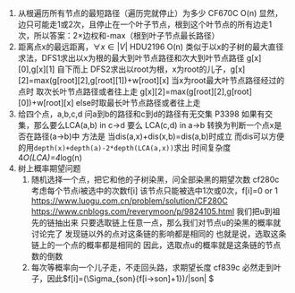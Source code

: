1. 从根遍历所有节点的最短路径（遍历完就停止）为多少 CF670C O(n)
   显然，边只可能走1或2次，且停止在一个叶子节点，根到这个叶节点的所有边走1次，所以答案：2×边权和-max（根到叶子节点最长路径）
2. 距离点x的最远距离，$\forall x \in |V|$ HDU2196 O(n)
   类似于以x的子树的最大直径求法，DFS1求出以x为根的最大到叶节点路径和次大到叶节点路径 g[x][0],g[x][1] 自下而上
   DFS2求出以root为根，x为root的儿子，g[x][2]=max(g[root][2],g[root][1])+w[root][x] 当x为root最大叶节点路径经过的点时 取次长叶节点路径或者往上走
   g[x][2]=max(g[root][2],g[root][0])+w[root][x] else时取最长叶节点路径或者往上走
3. 给四个点，a,b,c,d 问a到b的路径和c到d的路径有无交集 P3398
   如果有交集，那么要么LCA(a,b) in c->d 要么 LCA(c,d) in a->b 转换为判断一个点x是否在路径(a->b)中 方法是 当dis(a,x)+dis(x,b)=dis(a,b)时成立
   而dis可以方便的用`depth(x)+depth(a)-2*depth(LCA(a,x))`求出 时间复杂度 4*O(LCA)=4*log(n)   
4. 树上概率期望问题
   1. 随机选择一个点，把它和他的子树染黑，问全部染黑的期望次数 cf280c
      考虑每个节点i被选中的次数f[i] 该节点只能被选中1次或0次，f[i]=0 or 1 
      https://www.luogu.com.cn/problem/solution/CF280C https://www.cnblogs.com/reverymoon/p/9824105.html
      我们把u到祖先的链抽出来 只要选取链上任意一点，那么我们对节点u的染黑的概率就讨论完了 发现链以外的点对这条链的影响都是相同的 也就是说，选取这条链上的一个点的概率都是相同的 因此，选取点u的概率就是这条链的节点数的倒数
   2. 每次等概率向一个儿子走，不走回头路，求期望长度 cf839c
      必然走到叶子，因此$f[i]=(\Sigma_{son}{f[i->son]+1})/|son| $